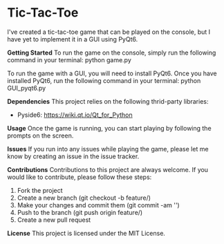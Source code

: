 # Tic-Tac-Toe
I've created a tic-tac-toe game that can be played on the console, but I have yet to implement it in a GUI using PyQt6.

**Getting Started**
To run the game on the console, simply run the following command in your terminal:
python game.py

To run the game with a GUI, you will need to install PyQt6. Once you have installed PyQt6, run the following command in your terminal:
python GUI_pyqt6.py

**Dependencies**
This project relies on the following thrid-party libraries:
- Pyside6: https://wiki.qt.io/Qt_for_Python

**Usage**
Once the game is running, you can start playing by following the prompts on the screen.

**Issues**
If you run into any issues while playing the game, please let me know by creating an issue in the issue tracker.

**Contributions**
Contributions to this project are always welcome. If you would like to contribute, please follow these steps:
1. Fork the project
2. Create a new branch (git checkout -b feature/<feature-name>)
3. Make your changes and commit them (git commit -am '<commit-message>')
4. Push to the branch (git push origin feature/<feature-name>)
5. Create a new pull request

**License**
This project is licensed under the MIT License.

